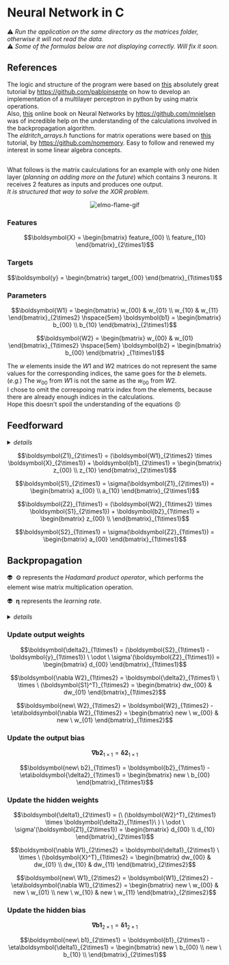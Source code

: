# Neural Network in C

:warning: _Run the application on the same directory as the matrices folder, otherwise it will not read the data._\
:warning: _Some of the formulas below are not displaying correctly. Will fix it soon._

## References

The logic and structure of the program were based on [this](https://pabloinsente.github.io/the-multilayer-perceptron) absolutely great tutorial by https://github.com/pabloinsente on how to develop an implementation of a multilayer perceptron in python by using matrix operations.\
Also, [this](http://neuralnetworksanddeeplearning.com/index.html) online book on Neural Networks by https://github.com/mnielsen was of incredible help on the understanding of the calculations involved in the backpropagation algorithm.\
The _eldritch_arrays.h_ functions for matrix operations were based on [this](https://www.andreinc.net/2021/01/20/writing-your-own-linear-algebra-matrix-library-in-c) tutorial, by https://github.com/nomemory. Easy to follow and renewed my interest in some linear algebra concepts.

##

What follows is the matrix caulculations for an example with only one hiden layer (_planning on adding more on the future_) which contains 3 neurons. It receives 2 features as inputs and produces one output.\
_It is structured that way to solve the XOR problem._

<p align="center">
  <img src="https://c.tenor.com/Jl-mymXzhywAAAAC/elmo-fire.gif" alt="elmo-flame-gif" />
</p>

### Features

<div>

$$\boldsymbol{X} =
\begin{bmatrix}
   feature_{00} \\
   feature_{10}
\end{bmatrix}_{2\times1}$$

</div>

### Targets

<div>

$$\boldsymbol{y} =
\begin{bmatrix}
   target_{00}
\end{bmatrix}_{1\times1}$$

</div>

### Parameters

<div>

$$\boldsymbol{W1} =
\begin{bmatrix}
   w_{00} & w_{01} \\
   w_{10} & w_{11}
\end{bmatrix}_{2\times2} 
\hspace{5em} 
\boldsymbol{b1} =
\begin{bmatrix}
   b_{00} \\
   b_{10}
\end{bmatrix}_{2\times1}$$

</div>

<div>

$$\boldsymbol{W2} =
\begin{bmatrix}
   w_{00} & w_{01}
\end{bmatrix}_{1\times2} 
\hspace{5em} 
\boldsymbol{b2} =
\begin{bmatrix}
   b_{00}
\end{bmatrix} _{1\times1}$$

</div>

The $w$ elements inside the $W1$ and $W2$ matrices do not represent the same values for the corresponding indices, the same goes for the $b$ elemets.\
(_e.g._) The $w_{00}$ from $W1$ is not the same as the $w_{00}$ from $W2$.\
I chose to omit the correspoing matrix index from the elements, because there are already enough indices in the calculations.\
Hope this doesn't spoil the understanding of the equations :persevere:

## Feedforward

<details>
<summary style="font-style: italic;">details</summary>

#### Linear function
Each element of the $\boldsymbol{Z}$ matrices result from a linear combination between a input ($feature$) reaching the neuron and its respective weight ($w$), plus its bias term ($b$).

<div>

$$z_{(x, w, b)} = (w \cdot x) + b$$

</div>

#### Sigmoid function
Acting as the neurons activation function, is the sigmoid. 

<div>

$$\sigma_{(z)} = \frac{1}{(1 + e^{-z})}$$

</div>

By applying it to every element of $\boldsymbol{Z}$, we get the resulting matrix $\boldsymbol{S}$.

---
</details>

<div>

$$\boldsymbol{Z1}_{2\times1} = (\boldsymbol{W1}_{2\times2} \times \boldsymbol{X}_{2\times1}) + \boldsymbol{b1}_{2\times1} =
\begin{bmatrix}
   z_{00} \\
   z_{10}
\end{bmatrix}_{2\times1}$$

</div>

<div>

$$\boldsymbol{S1}_{2\times1} = \sigma(\boldsymbol{Z1}_{2\times1}) =
\begin{bmatrix}
   a_{00} \\
   a_{10}
\end{bmatrix}_{2\times1}$$

</div>

<div>

$$\boldsymbol{Z2}_{1\times1} = (\boldsymbol{W2}_{1\times2} \times \boldsymbol{S1}_{2\times1}) + \boldsymbol{b2}_{1\times1} =
\begin{bmatrix}
   z_{00} \\
\end{bmatrix}_{1\times1}$$

</div>

<div>

$$\boldsymbol{S2}_{1\times1} = \sigma(\boldsymbol{Z2}_{1\times1}) =
\begin{bmatrix}
   a_{00}
\end{bmatrix}_{1\times1}$$

</div>

## Backpropagation

:alien: $\ \boldsymbol{\odot}$ represents the _Hadamard product operator_, which performs the element wise matrix multiplication operation.

:alien: $\ \boldsymbol{\eta}$ represents the _learning rate_.


<details>
<summary style="font-style: italic;">details</summary>

#### Sigmoid function
We'll need to apply the derivative of the sigmoid function on the $\boldsymbol{Z}$ matrices, so let's see how that is calculated element wise. 

<div>

$$\textcolor{green}{{\sigma_{(z)}} = \frac{1}{(1 + e^{-z})}}$$

</div>

<div>

$$\boxed{\sigma'_{(z)}} = \frac{\delta\sigma_{(z)}}{\delta z} = \frac{\delta}{\delta z}(1 + e^{-z})^{-1} = (-1)\cdot(1 + e^{-z})^{-2}\cdot\frac{\delta}{\delta z}(1 + e^{-z}) =$$

</div>

<div>

$$= (-1)\cdot(1 + e^{-z})^{-2}\cdot \Big[\cancel{\frac{\delta}{\delta z}(1)} + \frac{\delta}{\delta z}(e^{-z}) \Big] =$$

</div>

<div>

$$= (-1)\cdot(1 + e^{-z})^{-2}\cdot \Big[ e^{-z} \cdot \frac{\delta}{\delta z}(-z) \Big] = \cancel{(-1)}\cdot(1 + e^{-z})^{-2}\cdot \Big[ e^{-z} \cdot \cancel{(-1)} \Big] =$$

</div>

<div>

$$= \textcolor{green}{\frac{1}{(1 + e^{-z})}} \cdot \frac{e^{-z}}{(1 + e^{-z})} = \sigma_{(z)} \cdot \Big[ \frac{\textcolor{orange}{+1} +  e^{-z} \textcolor{orange}{-1}}{(1 + e^{-z})} \Big] = \sigma_{(z)} \cdot \Big[ \frac{1 + e^{-z}}{(1 + e^{-z})} - \textcolor{green}{\frac{1}{(1 + e^{-z})}} \Big] =$$

</div>

<div>

$$= \boxed{\sigma_{(z)} \cdot (1 - \sigma_{(z)})}$$

</div>

Therefore, all the derivatives of the sigmoids can be computed using the values from the sigmoids themselves, without the need to look back on the values of z.

<div>

$$\sigma'(\boldsymbol{Z}) = \boldsymbol{S} \  \odot \ (\boldsymbol{ones} - \boldsymbol{S})$$

</div>

Where $\boldsymbol{ones}$ is a matrix, with same dimension as $\boldsymbol{S}$, but filled with ones.

---
</details>

### Update output weights

<div>

$$\boldsymbol{\delta2}_{1\times1} = (\boldsymbol{S2}_{1\times1} - \boldsymbol{y}_{1\times1}) \ \odot \  \sigma'(\boldsymbol{Z2}_{1\times1}) =
\begin{bmatrix}
   d_{00}
\end{bmatrix}_{1\times1}$$

</div>

<div>

$$\boldsymbol{\nabla W2}_{1\times2} = \boldsymbol{\delta2}_{1\times1} \ \times \ (\boldsymbol{S1}^T)_{1\times2}  =
\begin{bmatrix}
   dw_{00} & dw_{01}
\end{bmatrix}_{1\times2}$$

</div>

<div>

$$\boldsymbol{new\  W2}_{1\times2} = \boldsymbol{W2}_{1\times2} - \eta\boldsymbol{\nabla W2}_{1\times2} = 
\begin{bmatrix}
   new \ w_{00} & new \ w_{01}
\end{bmatrix}_{1\times2}$$

</div>

### Update the output bias

<div>

$$\boldsymbol{\nabla b2}_{1\times1} = \boldsymbol{\delta2}_{1\times1}$$

</div>

<div>

$$\boldsymbol{new\  b2}_{1\times1} = \boldsymbol{b2}_{1\times1} - \eta\boldsymbol{\delta2}_{1\times1} = 
\begin{bmatrix}
   new \ b_{00}
\end{bmatrix}_{1\times1}$$

</div>

### Update the hidden weights

<div>

$$\boldsymbol{\delta1}_{2\times1} = (\ (\boldsymbol{W2}^T)_{2\times1} \times \boldsymbol{\delta2}_{1\times1}\ ) \ \odot \  \sigma'(\boldsymbol{Z1}_{2\times1}) =
\begin{bmatrix}
   d_{00} \\
   d_{10}
\end{bmatrix}_{2\times1}$$

</div>

<div>

$$\boldsymbol{\nabla W1}_{2\times2} = \boldsymbol{\delta1}_{2\times1} \ \times \ (\boldsymbol{X}^T)_{1\times2}  =
\begin{bmatrix}
   dw_{00} & dw_{01} \\
   dw_{10} & dw_{11}
\end{bmatrix}_{2\times2}$$

</div>

<div>

$$\boldsymbol{new\  W1}_{2\times2} = \boldsymbol{W1}_{2\times2} - \eta\boldsymbol{\nabla W1}_{2\times2} = 
\begin{bmatrix}
   new \ w_{00} & new \ w_{01} \\
   new \ w_{10} & new \ w_{11}
\end{bmatrix}_{2\times2}$$

</div>

### Update the hidden bias

<div>

$$\boldsymbol{\nabla b1}_{2\times1} = \boldsymbol{\delta1}_{2\times1}$$

</div>

<div>

$$\boldsymbol{new\  b1}_{2\times1} = \boldsymbol{b1}_{2\times1} - \eta\boldsymbol{\delta1}_{2\times1} = 
\begin{bmatrix}
   new \ b_{00} \\
   new \ b_{10} \\
\end{bmatrix}_{2\times1}$$

</div>

